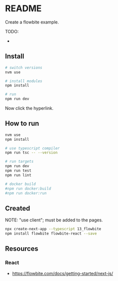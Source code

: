 # README

Create a flowbite example.  

TODO:

* 

## Install

```sh
# switch versions
nvm use  

# install modules
npm install

# run
npm run dev
```

Now click the hyperlink.  

## How to run

```sh
nvm use
npm install

# use typescript compiler
npm run tsc -- --version  

# run targets
npm run dev
npm run test
npm run lint

# docker build
#npm run docker:build
#npm run docker:run
```

## Created

NOTE: "use client"; must be added to the pages.  

```sh
npx create-next-app --typescript 13_flowbite
npm install flowbite flowbite-react --save
```

## Resources

### React

* https://flowbite.com/docs/getting-started/next-js/
